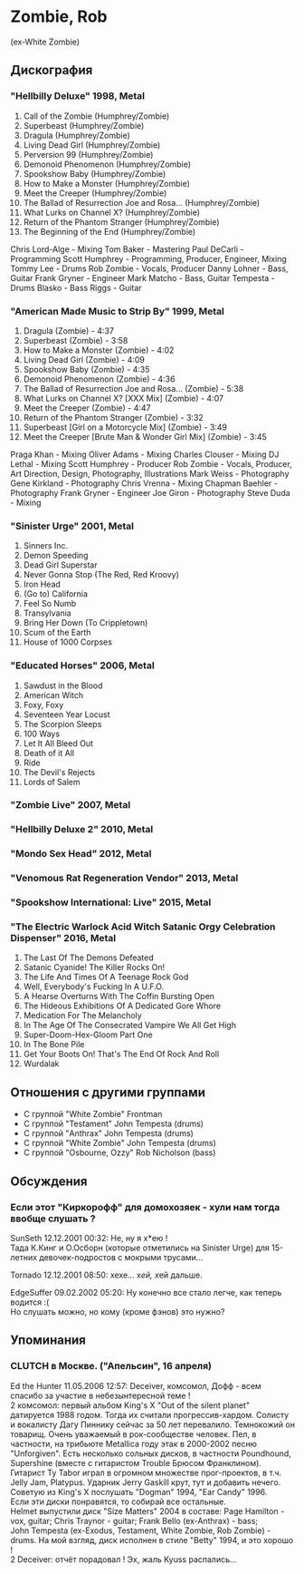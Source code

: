 # Zombie, Rob

(ex-White Zombie)

## Дискография

### "Hellbilly Deluxe" 1998, Metal

  1.   Call of the Zombie (Humphrey/Zombie) 
  2.   Superbeast (Humphrey/Zombie) 
  3.   Dragula (Humphrey/Zombie) 
  4.   Living Dead Girl (Humphrey/Zombie) 
  5.   Perversion 99 (Humphrey/Zombie) 
  6.   Demonoid Phenomenon (Humphrey/Zombie) 
  7.   Spookshow Baby (Humphrey/Zombie) 
  8.   How to Make a Monster (Humphrey/Zombie) 
  9.   Meet the Creeper (Humphrey/Zombie) 
  10.   The Ballad of Resurrection Joe and Rosa... (Humphrey/Zombie) 
  11.   What Lurks on Channel X? (Humphrey/Zombie) 
  12.   Return of the Phantom Stranger (Humphrey/Zombie) 
  13.   The Beginning of the End (Humphrey/Zombie) 


Chris Lord-Alge  -  Mixing 
Tom Baker  -  Mastering 
Paul DeCarli  -  Programming 
Scott Humphrey  -  Programming, Producer, Engineer, Mixing 
Tommy Lee  -  Drums 
Rob Zombie  -  Vocals, Producer 
Danny Lohner  -  Bass, Guitar 
Frank Gryner  -  Engineer 
Mark Matcho  -  Bass, Guitar 
Tempesta  -  Drums 
Blasko  -  Bass 
Riggs  -  Guitar 



### "American Made Music to Strip By" 1999, Metal

  1.   Dragula (Zombie) - 4:37 
  2.   Superbeast (Zombie) - 3:58 
  3.   How to Make a Monster (Zombie) - 4:02 
  4.   Living Dead Girl (Zombie) - 4:09 
  5.   Spookshow Baby (Zombie) - 4:35 
  6.   Demonoid Phenomenon (Zombie) - 4:36 
  7.   The Ballad of Resurrection Joe and Rosa... (Zombie) - 5:38 
  8.   What Lurks on Channel X? [XXX Mix] (Zombie) - 4:07 
  9.   Meet the Creeper (Zombie) - 4:47 
  10.   Return of the Phantom Stranger (Zombie) - 3:32 
  11.   Superbeast [Girl on a Motorcycle Mix] (Zombie) - 3:49 
  12.   Meet the Creeper [Brute Man & Wonder Girl Mix] (Zombie) - 3:45 



Praga Khan  -  Mixing 
Oliver Adams  -  Mixing 
Charles Clouser  -  Mixing 
DJ Lethal  -  Mixing 
Scott Humphrey  -  Producer 
Rob Zombie  -  Vocals, Producer, Art Direction, Design, Photography, Illustrations 
Mark Weiss  -  Photography 
Gene Kirkland  -  Photography 
Chris Vrenna  -  Mixing 
Chapman Baehler  -  Photography 
Frank Gryner  -  Engineer 
Joe Giron  -  Photography 
Steve Duda  -  Mixing 


### "Sinister Urge" 2001, Metal

1. Sinners Inc.  
2. Demon Speeding   
3. Dead Girl Superstar   
4. Never Gonna Stop (The Red, Red Kroovy)   
5. Iron Head 
6. (Go to) California  
7. Feel So Numb  
8. Transylvania 
9. Bring Her Down (To Crippletown)  
10. Scum of the Earth  
11. House of 1000 Corpses  



### "Educated Horses" 2006, Metal

01. Sawdust in the Blood
02. American Witch
03. Foxy, Foxy
04. Seventeen Year Locust
05. The Scorpion Sleeps
06. 100 Ways
07. Let It All Bleed Out
08. Death of it All
09. Ride
10. The Devil's Rejects
11. Lords of Salem

### "Zombie Live" 2007, Metal



### "Hellbilly Deluxe 2" 2010, Metal



### "Mondo Sex Head" 2012, Metal



### "Venomous Rat Regeneration Vendor" 2013, Metal



### "Spookshow International: Live" 2015, Metal



### "The Electric Warlock Acid Witch Satanic Orgy Celebration Dispenser" 2016, Metal

01. The Last Of The Demons Defeated
02. Satanic Cyanide! The Killer Rocks On!
03. The Life And Times Of A Teenage Rock God
04. Well, Everybody's Fucking In A U.F.O.
05. A Hearse Overturns With The Coffin Bursting Open
06. The Hideous Exhibitions Of A Dedicated Gore Whore
07. Medication For The Melancholy
08. In The Age Of The Consecrated Vampire We All Get High
09. Super-Doom-Hex-Gloom Part One
10. In The Bone Pile
11. Get Your Boots On! That's The End Of Rock And Roll
12. Wurdalak


## Отношения с другими группами

* C группой "White Zombie" Frontman
* C группой "Testament" John Tempesta (drums)
* C группой "Anthrax" John Tempesta (drums)
* C группой "White Zombie" John Tempesta (drums)
* C группой "Osbourne, Ozzy" Rob Nicholson (bass)

## Обсуждения

### Если этот "Киркорофф" для домохозяек - хули нам тогда ввобще слушать ?

SunSeth 12.12.2001 00:32:
Не, ну я х*ею !<BR>Тада К.Кинг и О.Осборн (которые отметились на Sinister Urge) для 15-летних девочек-подростов с мокрыми трусами...

Tornado 12.12.2001 08:50:
хехе... х*ей, х*ей дальше. 

EdgeSuffer 09.02.2002 05:20:
Ну конечно все стало легче, как теперь водится :(<BR>Но слушать можно, но кому  (кроме фэнов)   это нужно?



## Упоминания

### CLUTCH в Москве. (&quot;Апельсин&quot;, 16 апреля)

Ed the Hunter 11.05.2006 12:57:
Deceiver, комсомол, Дофф - всем спасибо за участие в небезынтересной теме !<BR>2 комсомол: первый альбом King's X "Out of the silent planet" датируется 1988 годом. Тогда их считали прогрессив-хардом. Солисту и вокалисту Дагу Пиннику сейчас за 50 лет перевалило. Темнокожий он товарищ. Очень уважаемый в рок-сообществе человек. Пел, в частности, на трибьюте Metallica году этак в 2000-2002 песню "Unforgiven". Есть несколько сольных дисков, в частности Poundhound, Supershine (вместе с гитаристом Trouble Брюсом Франклином). Гитарист Ty Tabor играл в огромном множестве прог-проектов, в т.ч. Jelly Jam, Platypus. Ударник Jerry Gaskill крут, тут и добавить нечего. Советую из King's X послушать "Dogman" 1994, "Ear Candy" 1996.<BR>Если эти диски понравятся, то собирай все остальные. <BR>Helmet выпустили диск "Size Matters" 2004 в составе: Page Hamilton - vox, guitar; Chris Traynor - guitar; Frank Bello (ex-Anthrax) - bass;<BR>John Tempesta (ex-Exodus, Testament, White Zombie, Rob Zombie) - drums. На мой взгляд, диск исполнен в стиле "Betty" 1994, и это хорошо !<BR>2 Deceiver: отчёт порадовал ! Эх, жаль Kyuss распались...

